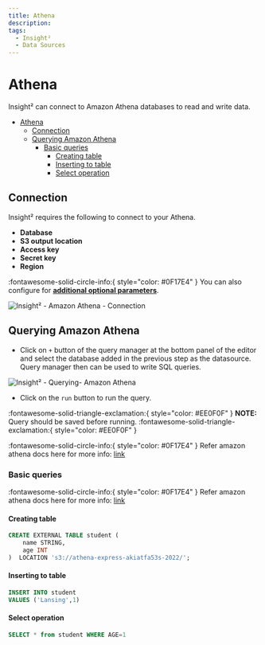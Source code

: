 ```yaml
---
title: Athena
description:
tags:
  - Insight²
  - Data Sources
---
```


# Athena

Insight² can connect to Amazon Athena databases to read and write data.

- [Athena](#athena)
	- [Connection](#connection)
	- [Querying Amazon Athena](#querying-amazon-athena)
		- [Basic queries](#basic-queries)
			- [Creating table](#creating-table)
			- [Inserting to table](#inserting-to-table)
			- [Select operation](#select-operation)

## Connection

Insight² requires the following to connect to your Athena.

- **Database**
- **S3 output location**
- **Access key**
- **Secret key**
- **Region**

:fontawesome-solid-circle-info:{ style="color: #0F17E4" }
You can also configure for **[additional optional parameters](https://github.com/ghdna/athena-express)**.



![Insight² - Amazon Athena - Connection](/_images/insight2/datasource-reference/athena/athena-connection.png)



## Querying Amazon Athena

- Click on `+` button of the query manager at the bottom panel of the editor and select the database added in the previous step as the datasource. Query manager then can be used to write SQL queries.



![Insight² - Querying- Amazon Athena](/_images/insight2/datasource-reference/athena/athena-query.png)



- Click on the `run` button to run the query.



:fontawesome-solid-triangle-exclamation:{ style="color: #EE0F0F" }
**NOTE:** Query should be saved before running.
:fontawesome-solid-triangle-exclamation:{ style="color: #EE0F0F" }


:fontawesome-solid-circle-info:{ style="color: #0F17E4" }
Refer amazon athena docs here for more info: [link](https://docs.aws.amazon.com/athena/latest/ug/what-is.html)


### Basic queries

:fontawesome-solid-circle-info:{ style="color: #0F17E4" }
Refer amazon athena docs here for more info: [link](https://docs.aws.amazon.com/athena/latest/ug/what-is.html)


#### Creating table


```sql
CREATE EXTERNAL TABLE student (
    name STRING,
    age INT
)  LOCATION 's3://athena-express-akiatfa53s-2022/';
```

#### Inserting to table

```sql
INSERT INTO student
VALUES ('Lansing',1)
```

#### Select operation

```sql
SELECT * from student WHERE AGE=1
```


